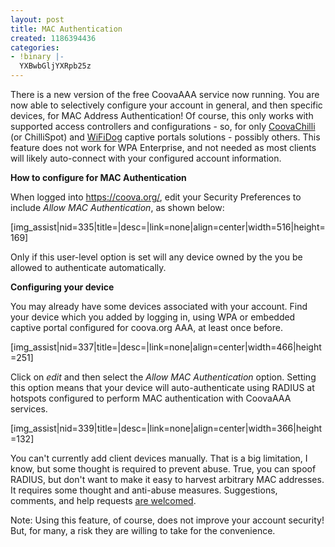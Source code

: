 ```yaml
---
layout: post
title: MAC Authentication
created: 1186394436
categories:
- !binary |-
  YXBwbGljYXRpb25z
---
```

There is a new version of the free CoovaAAA service now running. You are now able to selectively configure your account in general, and then specific devices, for MAC Address Authentication! Of course, this only works with supported access controllers and configurations - so, for only <a href="/CoovaChilli">CoovaChilli</a> (or ChilliSpot) and <a href="/CoovaAAA/WiFiDog">WiFiDog</a> captive portals solutions - possibly others.  This feature does not work for WPA Enterprise, and not needed as most clients will likely auto-connect with your configured account information.

<strong>How to configure for MAC Authentication</strong>

When logged into <a href="https://coova.org/">https://coova.org/</a>, edit your Security Preferences to include <em>Allow MAC Authentication</em>, as shown below:

[img_assist|nid=335|title=|desc=|link=none|align=center|width=516|height=169]

Only if this user-level option is set will any device owned by the you be allowed to authenticate automatically.

<strong>Configuring your device</strong>

You may already have some devices associated with your account. Find your device which you added by logging in, using WPA or embedded captive portal configured for coova.org AAA, at least once before.

[img_assist|nid=337|title=|desc=|link=none|align=center|width=466|height=251]

Click on <em>edit</em> and then select the <em>Allow MAC Authentication</em> option. Setting this option means that your device will auto-authenticate using RADIUS at hotspots configured to perform MAC authentication with CoovaAAA services.

[img_assist|nid=339|title=|desc=|link=none|align=center|width=366|height=132]

You can't currently add client devices manually. That is a big limitation, I know, but some thought is required to prevent abuse. True, you can spoof RADIUS, but don't want to make it easy to harvest arbitrary MAC addresses. It requires some thought and anti-abuse measures. Suggestions, comments, and help requests <a href="/forum/">are welcomed</a>.

Note: Using this feature, of course, does not improve your account security! But, for many, a risk they are willing to take for the convenience.
